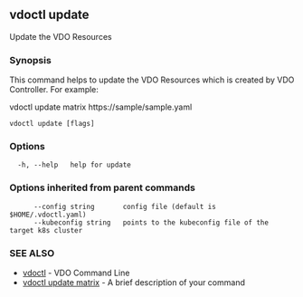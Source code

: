 ## vdoctl update

Update the VDO Resources

### Synopsis

This command helps to update the VDO Resources which is created by VDO Controller. 
For example:

vdoctl update matrix https://sample/sample.yaml


```
vdoctl update [flags]
```

### Options

```
  -h, --help   help for update
```

### Options inherited from parent commands

```
      --config string       config file (default is $HOME/.vdoctl.yaml)
      --kubeconfig string   points to the kubeconfig file of the target k8s cluster
```

### SEE ALSO

* [vdoctl](vdoctl.md)	 - VDO Command Line
* [vdoctl update matrix](vdoctl_update_matrix.md)	 - A brief description of your command

